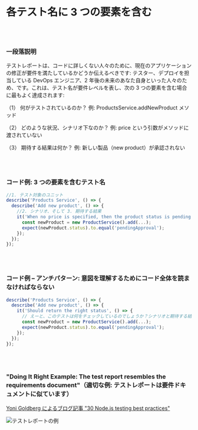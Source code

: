 # 各テスト名に 3 つの要素を含む

<br/><br/>

### 一段落説明

テストレポートは、コードに詳しくない人々のために、現在のアプリケーションの修正が要件を満たしているかどうか伝えるべきです: テスター、デプロイを担当している DevOps エンジニア、2 年後の未来のあなた自身といった人々のため、です。これは、テスト名が要件レベルを表し、次の 3 つの要素を含む場合に最もよく達成されます:

（1） 何がテストされているのか？ 例: ProductsService.addNewProduct メソッド

（2） どのような状況、シナリオ下なのか？ 例: price という引数がメソッドに渡されていない

（3） 期待する結果は何か？ 例: 新しい製品（new product）が承認されない

<br/><br/>

### コード例: 3 つの要素を含むテスト名
```javascript
//1. テスト対象のユニット
describe('Products Service', () => {
  describe('Add new product', () => {
    //2. シナリオ、そして 3. 期待する結果
    it('When no price is specified, then the product status is pending approval', () => {
      const newProduct = new ProductService().add(...);
      expect(newProduct.status).to.equal('pendingApproval');
    });
  });
});
```

<br/><br/>

### コード例 – アンチパターン: 意図を理解するためにコード全体を読まなければならない
```javascript
describe('Products Service', () => {
  describe('Add new product', () => {
    it('Should return the right status', () => {
      // えーと、このテストは何をチェックしているのでしょうか？シナリオと期待する結果は何でしょうか？
      const newProduct = new ProductService().add(...);
      expect(newProduct.status).to.equal('pendingApproval');
    });
  });
});
```

<br/><br/>

### "Doing It Right Example: The test report resembles the requirements document"（適切な例: テストレポートは要件ドキュメントに似ています）

 [Yoni Goldberg によるブログ記事 "30 Node.js testing best practices"](https://medium.com/@me_37286/yoni-goldberg-javascript-nodejs-testing-best-practices-2b98924c9347)

 ![テストレポートの例](/assets/images/test-report-like-requirements.jpeg "テストレポートの例")

<br/><br/>
